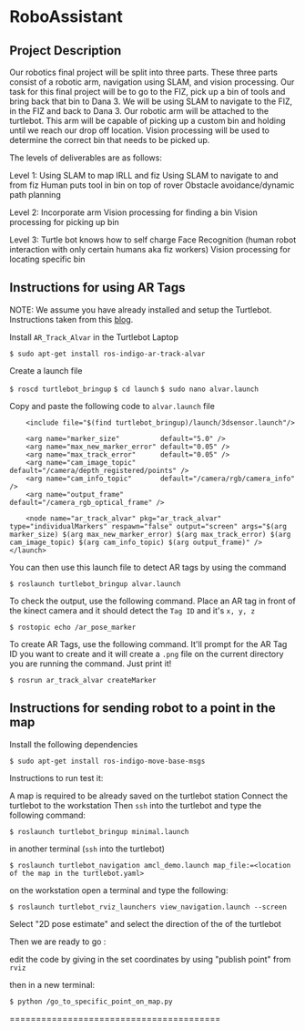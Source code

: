 RoboAssistant
==========

Project Description 
----

Our robotics final project will be split into three parts. These three parts consist of a robotic arm, navigation using SLAM, and vision processing. Our task for this final project will be to go to the FIZ, pick up a bin of tools and bring back that bin to Dana 3. We will be using SLAM to navigate to the FIZ, in the FIZ and back to Dana 3. Our robotic arm will be attached to the turtlebot. This arm will be capable of picking up a custom bin and holding until we reach our drop off location. Vision processing will be used to determine the correct bin that needs to be picked up.

 
The levels of deliverables are as follows:
 
  Level 1:
    Using SLAM to map IRLL and fiz
    Using SLAM to navigate to and from fiz
    Human puts tool in bin on top of rover
    Obstacle avoidance/dynamic path planning
 
  Level 2:
    Incorporate arm
    Vision processing for finding a bin
    Vision processing for picking up bin
 
  Level 3:
    Turtle bot knows how to self charge
    Face Recognition (human robot interaction with only certain humans aka fiz workers)
    Vision processing for locating specific bin
 


Instructions for using AR Tags
---------------

NOTE: We assume you have already installed and setup the Turtlebot. Instructions taken from this [blog](http://ros-robotics.blogspot.com/2015/04/recognize-ar-tags-with-ros.html).

Install `AR_Track_Alvar` in the Turtlebot Laptop

`$ sudo apt-get install ros-indigo-ar-track-alvar`

Create a launch file

`$ roscd turtlebot_bringup`
`$ cd launch`
`$ sudo nano alvar.launch`

Copy and paste the following code to `alvar.launch` file

```<launch>
    <include file="$(find turtlebot_bringup)/launch/3dsensor.launch"/>

    <arg name="marker_size"          default="5.0" />
    <arg name="max_new_marker_error" default="0.05" />
    <arg name="max_track_error"      default="0.05" />
    <arg name="cam_image_topic"      default="/camera/depth_registered/points" />
    <arg name="cam_info_topic"       default="/camera/rgb/camera_info" />
    <arg name="output_frame"         default="/camera_rgb_optical_frame" />

    <node name="ar_track_alvar" pkg="ar_track_alvar" type="individualMarkers" respawn="false" output="screen" args="$(arg marker_size) $(arg max_new_marker_error) $(arg max_track_error) $(arg cam_image_topic) $(arg cam_info_topic) $(arg output_frame)" />
</launch>
```

You can then use this launch file to detect AR tags by using the command

`$ roslaunch turtlebot_bringup alvar.launch`

To check the output, use the following command. Place an AR tag in front of the kinect camera and it should detect the `Tag ID` and it's `x, y, z`

`$ rostopic echo /ar_pose_marker`

To create AR Tags, use the following command. It'll prompt for the AR Tag ID you want to create and it will create a `.png` file on the current directory you are running the command. Just print it!

`$ rosrun ar_track_alvar createMarker`



Instructions for sending robot to a point in the map
---------------

Install the following dependencies

`$ sudo apt-get install ros-indigo-move-base-msgs`

Instructions to run test it:

A map is required to be already saved on the turtlebot station
Connect the turtlebot to the workstation
Then `ssh` into the turtlebot and type the following command:

`$ roslaunch turtlebot_bringup minimal.launch`

in another terminal (`ssh` into the turtlebot)

`$ roslaunch turtlebot_navigation amcl_demo.launch map_file:=<location of the map in the turtlebot.yaml>`

on the workstation open a terminal and type the following:

`$ roslaunch turtlebot_rviz_launchers view_navigation.launch --screen`

Select "2D pose estimate" and select the direction of the of the turtlebot

Then we are ready to go :

edit the code by giving in the set coordinates by using "publish point" from `rviz`

then in a new terminal:

`$ python /go_to_specific_point_on_map.py`

========================================

 

